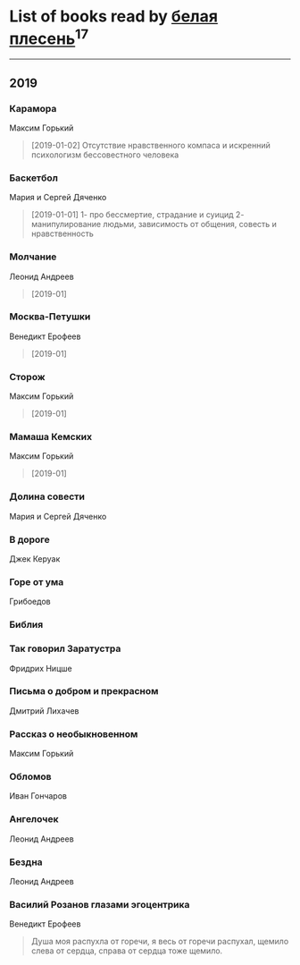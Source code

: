 # List of books read by [белая плесень](https://plus.google.com/104448632954411726505)<sup>17</sup>
---

## 2019

### Карамора
Максим Горький
> [2019-01-02] Отсутствие нравственного компаса и искренний психологизм бессовестного человека


### Баскетбол
Мария и Сергей Дяченко
> [2019-01-01] 1- про бессмертие, страдание и суицид
> 2- манипулирование людьми, зависимость от общения, совесть и нравственность


### Молчание
Леонид Андреев
> [2019-01] 


### Москва-Петушки
Венедикт Ерофеев
> [2019-01] 


### Сторож
Максим Горький
> [2019-01] 


### Мамаша Кемских
Максим Горький
> [2019-01] 


### Долина совести
Мария и Сергей Дяченко


### В дороге
Джек Керуак


### Горе от ума
Грибоедов


### Библия


### Так говорил Заратустра
Фридрих Ницше


### Письма о добром и прекрасном
Дмитрий Лихачев


### Рассказ о необыкновенном
Максим Горький


### Обломов
Иван Гончаров


### Ангелочек
Леонид Андреев


### Бездна
Леонид Андреев


### Василий Розанов глазами эгоцентрика
Венедикт Ерофеев
> Душа  моя распухла  от  горечи,  я  весь от  горечи распухал, щемило  слева  от  сердца, справа от  сердца  тоже щемило.



